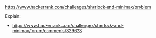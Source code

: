 https://www.hackerrank.com/challenges/sherlock-and-minimax/problem

Explain:

- https://www.hackerrank.com/challenges/sherlock-and-minimax/forum/comments/329623
